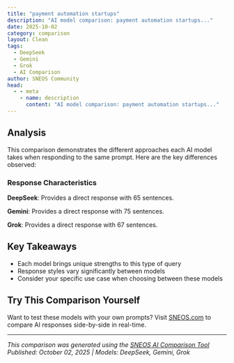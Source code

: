 ```yaml
---
title: "payment automation startups"
description: "AI model comparison: payment automation startups..."
date: 2025-10-02
category: comparison
layout: Clean
tags:
  - DeepSeek
  - Gemini
  - Grok
  - AI Comparison
author: SNEOS Community
head:
  - - meta
    - name: description
      content: "AI model comparison: payment automation startups..."
---
```


<ChatComparison
  title="payment automation startups"
  prompt="payment automation startups"
  :responses='{"DeepSeek": "Of course. Payment automation startups are a hot and rapidly evolving sector within FinTech. They focus on using technology (like AI, RPA, and APIs) to streamline, manage, and optimize the entire accounts payable (AP) and accounts receivable (AR) processes for businesses.\n\nThe core value proposition is moving businesses away from manual, paper-based, and error-prone financial workflows (think: paper invoices, manual data entry, chasing approvals, cutting checks) toward a fully digital, efficient, and data-driven process.\n\nHere\u2019s a breakdown of the space, key players, what to look for, and future trends.\n\n### Core Problems They Solve\n\n1. **Manual Data Entry:** Automatically extracting data from invoices (vendor, amount, date, line items) using OCR (Optical Character Recognition) and AI.\n2. **Inefficient Approval Workflows:** Replacing email chains and physical paper trails with digital, rule-based approval routing.\n3. **Lack of Visibility:** Providing real-time dashboards into cash flow, invoice status, and spending patterns.\n4. **Fraud \u0026 Compliance Risk:** Implementing controls, audit trails, and verification steps to reduce errors and fraud.\n5. **Slow Payment Execution:** Moving from paper checks to instant, digital payment methods like ACH, virtual cards, and international wires.\n\n---\n\n### Categories of Startups \u0026 Key Players\n\nThe landscape can be divided into a few overlapping categories. Many startups now offer platforms that cover multiple categories.\n\n#### 1. Comprehensive AP Automation Platforms\nThese are end-to-end solutions that handle the entire process from invoice ingestion to payment.\n\n* **Bill.com:** The publicly-traded leader in the SMB and mid-market space. Offers a full suite for both AP and AR.\n* **Tipalti:** Focuses on mid-market to enterprise, with a strong emphasis on global mass payments and compliance. A major competitor to Bill.com.\n* **Melio:** Popular with small businesses and freelancers for its simple, user-friendly interface for paying vendors via bank transfer or card.\n* **Ramp:** Primarily a corporate card and expense management company, but its bill pay feature is a strong AP automation tool, tightly integrated with its spend management platform.\n* **Brex:** Similar to Ramp, Brex started with corporate cards and expanded into a full spend management platform, including robust bill pay and AP features.\n\n#### 2. AR \u0026 Invoicing Automation\nThese focus on the \u0022money in\u0022 side, making it easier to get paid.\n\n* **Stripe Billing \u0026 Invoicing:** A powerful tool for businesses with subscription or recurring revenue models.\n* **Chargebee:** A leading subscription billing and revenue management platform, excellent for SaaS companies.\n* **QuickBooks Online Advanced:** While not a startup, its robust invoicing and payment automation features are the go-to for many small businesses.\n\n#### 3. Global \u0026 Mass Payments\nSpecializing in cross-border and high-volume payouts, often for marketplaces, freelancer platforms, and gig economies.\n\n* **Routable:** Focuses on mid-sized B2B companies with high-volume bill pay needs.\n* **Airbase:** A spend management platform with a very strong focus on modern AP automation, including global payments and corporate card management.\n* **Nium:** A B2B payments platform that provides the infrastructure for businesses to send funds globally.\n\n#### 4. Integrated \u0026 Niche Solutions\nThese often embed their technology within other software (like ERPs) or focus on specific industries.\n\n* **AvidXchange:** A long-standing player focusing heavily on the real estate and construction industries.\n* **MineralTree:** An AP automation solution that integrates deeply with mid-market accounting ERPs like Sage Intacct and Acumatica.\n\n---\n\n### Key Features to Look For in a Solution\n\nWhen evaluating a payment automation startup, businesses should consider:\n\n* **Invoice Capture \u0026 Data Extraction:** How accurate is the OCR and AI? Does it learn from corrections?\n* **Workflow \u0026 Approval Automation:** Can you create custom, multi-level approval rules?\n* **Payment Method Support:** Does it support ACH, check, wire, and virtual credit cards? (Virtual cards are often a key source of revenue for these startups and can provide rebates for the payer).\n* **Global Payment Capabilities:** If you have international vendors, can it handle FX and cross-border payments?\n* **ERP \u0026 Software Integration:** How well does it sync with your existing accounting software (QuickBooks, Xero, NetSuite) or ERP system?\n* **User Experience (UX):** Is it intuitive for both the finance team and the non-finance employees who might need to submit or approve expenses?\n* **Pricing Model:** Is it per-user, a percentage of transaction volume, a flat monthly fee, or a combination?\n\n---\n\n### Future Trends \u0026 The Road Ahead\n\n1. **Embedded Finance:** Payment automation will become less of a standalone product and more of a feature embedded directly into ERP, procurement, and other business software.\n2. **AI-Powered Intelligence:** Moving beyond simple automation to predictive analytics. AI will forecast cash flow, suggest optimal payment times to capture early-payment discounts, and automatically flag anomalous invoices for fraud.\n3. **Blockchain for B2B Payments:** While still nascent, blockchain could revolutionize cross-border B2B payments by making them faster, cheaper, and more transparent.\n4. **Real-Time Payments (RTP) Integration:** As real-time payment networks grow, AP platforms will integrate them as a standard payment rail, allowing for instant settlement.\n5. **Expansion into Procurement:** The natural progression is to move \u0022upstream\u0022 and automate the entire procurement-to-pay (P2P) process, from raising a purchase order to receiving the goods and making the final payment.\n\n### Conclusion\n\nThe payment automation space is crowded and competitive, which is great for businesses as it drives innovation and lowers costs. The best startup for a company depends entirely on its size, industry, volume of transactions, and specific pain points. The overarching trend is clear: the future of business finance is automated, data-rich, and seamlessly integrated.", "Gemini": "Okay, let\u0027s dive into the world of payment automation startups. This is a hot space, driven by the desire of businesses to streamline finances, reduce errors, and improve cash flow. Here\u0027s a breakdown of some notable companies, categorized by their focus areas, along with key considerations for this sector:\n\n**Categories of Payment Automation Startups:**\n\n* **Accounts Payable (AP) Automation:**\n * **Focus:** Automating the entire AP process, from invoice receipt and approval to payment execution and reconciliation.\n * **Examples:**\n * **Bill.com:** A well-established leader, providing end-to-end AP automation, payment processing, and expense management. Targets small to mid-sized businesses (SMBs). Publicly Traded.\n * **Tipalti:** Focuses on global mass payments and AP automation, often catering to businesses with international suppliers and freelancers.\n * **Stampli:** Emphasizes AI-powered invoice processing and collaborative workflows.\n * **Airbase:** Combines AP automation, expense management, and corporate cards into a single platform.\n * **Routable:** Focuses on simplifying the payment of bills, particularly for startups and growing businesses.\n* **Accounts Receivable (AR) Automation:**\n * **Focus:** Automating the invoicing, payment collection, and reconciliation process for incoming payments.\n * **Examples:**\n * **Chargebee:** Subscription billing and revenue management platform, automating recurring payments and subscription lifecycle management.\n * **Fusebill:** Cloud-based subscription billing platform.\n * **YayPay (acquired by BlackLine):** AR automation software that uses AI to predict payment behavior and automate collections.\n * **Gaviti:** A collections automation platform designed to help companies recover past-due invoices.\n* **Payroll Automation:**\n * **Focus:** Automating payroll processing, tax calculations, and compliance.\n * **Examples:**\n * **Gusto:** Modern payroll, benefits, and HR platform for small businesses.\n * **Deel:** Focuses on global payroll and compliance for international teams.\n * **Papaya Global:** Another global payroll and workforce management platform.\n * **Rippling:** Unifies HR, IT, and Finance. They automate tasks like onboarding, offboarding, payroll, and app management.\n* **Expense Management Automation:**\n * **Focus:** Automating expense reporting, approval workflows, and reimbursement.\n * **Examples:**\n * **Expensify:** Popular expense tracking and reporting app.\n * **Brex:** Combines corporate cards with expense management software, targeting startups and high-growth companies.\n * **Ramp:** Another corporate card and expense management solution focused on spend control.\n * **Divvy (acquired by Bill.com):** Expense management platform with virtual and physical cards.\n* **Invoice Financing/Factoring Automation:**\n * **Focus:** Automating the process of selling invoices to a third party for immediate cash flow.\n * **Examples:**\n * **Fundbox:** Provides working capital solutions for small businesses, including invoice financing.\n * **BlueVine:** Offers invoice factoring and other financing options.\n* **Embedded Payments:**\n * **Focus:** Integrating payment functionality directly into software platforms and marketplaces.\n * **Examples:**\n * **Stripe Connect:** Allows platforms to facilitate payments between their users.\n * **Adyen:** Global payment platform that can be embedded into various applications.\n * **Payoneer:** Global payments platform often used by freelancers and online marketplaces.\n* **Robotic Process Automation (RPA) for Payments:**\n * **Focus:** Using RPA to automate repetitive tasks within the payment process, such as data entry, reconciliation, and reporting.\n * **Examples:** (Often, these are RPA platforms that can be customized for payment automation)\n * **UiPath:** Leading RPA platform with capabilities for automating financial processes.\n * **Automation Anywhere:** Another major RPA player.\n * **Blue Prism:** Enterprise-grade RPA platform.\n\n**Key Considerations for Payment Automation Startups:**\n\n* **Integration:** Successful payment automation solutions must integrate seamlessly with existing accounting software (e.g., QuickBooks, Xero, NetSuite), ERP systems, and banking platforms. API integrations are crucial.\n* **Security:** Security is paramount. Startups must prioritize data protection, compliance with PCI DSS standards, and fraud prevention measures.\n* **Compliance:** Staying compliant with regulations (e.g., GDPR, KYC/AML) is essential, especially for startups handling international payments.\n* **User Experience (UX):** The platform should be user-friendly and intuitive for both finance professionals and non-finance users.\n* **Scalability:** The solution must be able to scale as the business grows, handling increasing transaction volumes and complexity.\n* **AI and Machine Learning:** Increasingly, AI and ML are being used to automate invoice processing, detect fraud, and predict payment behavior.\n* **Customization:** The ability to customize workflows and reporting to meet the specific needs of different businesses is a key differentiator.\n* **Pricing Model:** Startups need to offer competitive and transparent pricing models (e.g., subscription-based, transaction-based).\n* **Customer Support:** Reliable customer support is crucial for helping users troubleshoot issues and get the most out of the platform.\n* **Industry Specialization:** Some startups focus on specific industries (e.g., healthcare, construction) to better address their unique payment needs.\n\n**Trends in Payment Automation:**\n\n* **Real-Time Payments:** The rise of real-time payment networks (e.g., RTP, FedNow) is driving demand for faster payment processing.\n* **Embedded Finance:** Integrating payment solutions directly into other software platforms is becoming increasingly popular.\n* **Decentralized Finance (DeFi):** While still nascent, DeFi technologies could potentially disrupt traditional payment systems.\n* **Low-Code/No-Code Automation:** Platforms that allow businesses to easily build and customize their own payment automation workflows are gaining traction.\n* **Increased Focus on Fraud Prevention:** As payment volumes increase, so does the risk of fraud, leading to a greater emphasis on fraud detection and prevention tools.\n\n**How to Find More Payment Automation Startups:**\n\n* **Crunchbase:** A comprehensive database of startups and funding information.\n* **PitchBook:** Another leading source of private market data.\n* **Industry Reports:** Look for market research reports on payment automation from firms like Gartner, Forrester, and IDC.\n* **Venture Capital Websites:** Check the portfolio companies of venture capital firms that invest in fintech.\n* **Fintech Conferences:** Attend industry events to network with startups and learn about the latest trends.\n* **Google Search:** Use targeted keywords like \u0022payment automation startups,\u0022 \u0022AP automation software,\u0022 or \u0022AR automation solutions.\u0022\n\nThis overview should give you a solid understanding of the payment automation startup landscape. Remember to research specific companies and solutions based on your particular needs and requirements. Good luck!\n", "Grok": "Payment automation startups are companies that focus on streamlining and automating payment processes for businesses, often leveraging technologies like AI, machine learning, APIs, and cloud-based platforms. These startups aim to reduce manual workloads, minimize errors, improve cash flow management, and enhance financial operations. Below is an overview of notable payment automation startups, their focus areas, and the trends driving this industry.\n\n### Key Payment Automation Startups (Examples)\n1. **Bill.com (now BILL)** \n - **Focus**: Automates accounts payable (AP) and accounts receivable (AR) processes for small and medium-sized businesses (SMBs). \n - **Features**: Payment scheduling, invoice management, and integration with accounting software like QuickBooks and Xero. \n - **Impact**: Simplifies cash flow management and reduces time spent on manual payment tasks. BILL went public in 2019 and is a leader in this space. \n - **HQ**: Palo Alto, California, USA. \n\n2. **Tipalti** \n - **Focus**: Global supplier payment automation, particularly for handling mass payments to vendors and freelancers. \n - **Features**: Multi-currency payments, tax compliance, fraud prevention, and integration with ERP systems. \n - **Impact**: Popular among companies with complex, international payment needs, such as gig economy platforms. \n - **HQ**: San Mateo, California, USA. \n - **Funding**: Raised over $550 million, with a valuation exceeding $8 billion as of recent rounds. \n\n3. **Airbase** \n - **Focus**: Corporate spend management and payment automation for mid-sized businesses. \n - **Features**: Combines AP automation with corporate card management, budget tracking, and reporting. \n - **Impact**: Offers a unified platform for managing all non-payroll spending, reducing administrative overhead. \n - **HQ**: San Francisco, California, USA. \n - **Funding**: Raised over $100 million in venture capital. \n\n4. **Melio** \n - **Focus**: Simplifies B2B payments for small businesses, allowing them to pay vendors with ease. \n - **Features**: Free ACH transfers, credit card payments (even if the vendor doesn\u2019t accept cards), and flexible payment scheduling. \n - **Impact**: Targets SMBs with a user-friendly platform to digitize and automate payments. \n - **HQ**: New York, USA (with offices in Tel Aviv, Israel). \n - **Funding**: Valued at over $4 billion after a $250 million funding round in 2021. \n\n5. **Stampli** \n - **Focus**: AI-driven accounts payable automation. \n - **Features**: Uses machine learning to speed up invoice processing, approval workflows, and payment execution. \n - **Impact**: Reduces AP processing time by focusing on collaboration between stakeholders and automating repetitive tasks. \n - **HQ**: Mountain View, California, USA. \n - **Funding**: Raised over $60 million in funding. \n\n6. **Routable** \n - **Focus**: B2B payment automation with an emphasis on high-volume transactions. \n - **Features**: API integrations for custom workflows, real-time payment tracking, and mass payout capabilities. \n - **Impact**: Caters to businesses needing scalable payment solutions, such as marketplaces or SaaS companies. \n - **HQ**: San Francisco, California, USA. \n - **Funding**: Raised over $50 million. \n\n### Trends in Payment Automation\n- **AI and Machine Learning**: Startups are using AI for invoice matching, fraud detection, and predictive cash flow analysis.\n- **API Integrations**: Seamless connections with accounting software (e.g., QuickBooks, NetSuite) and ERPs are critical for scalability.\n- **Global Payments**: Cross-border payment automation and multi-currency support are growing due to globalization.\n- **Embedded Finance**: Integrating payment automation into other platforms (e.g., e-commerce, HR tools) is a rising trend.\n- **Real-Time Payments**: Demand for faster payment processing, enabled by systems like RTP (Real-Time Payments) networks, is increasing.\n- **Sustainability**: Paperless, digital-first solutions are aligning with corporate sustainability goals.\n\n### Why Payment Automation Startups Matter\n- **Efficiency**: Automating repetitive tasks like invoice processing saves time and reduces errors.\n- **Cost Reduction**: Lower administrative costs for businesses by minimizing manual labor.\n- **Scalability**: Helps businesses manage growing transaction volumes without adding headcount.\n- **Compliance and Security**: Enhanced features for fraud prevention, regulatory compliance, and data protection.\n\n### Challenges for Payment Automation Startups\n- **Competition**: High competition from established players like PayPal, SAP Concur, and even banks offering payment solutions.\n- **Adoption**: Convincing SMBs to transition from legacy systems to automated platforms can be slow.\n- **Regulatory Hurdles**: Navigating complex international financial regulations for cross-border payments.\n- **Security Risks**: Handling sensitive financial data requires robust cybersecurity measures.\n\n### Opportunities\n- **SMB Market**: Small businesses remain underserved and represent a massive opportunity for user-friendly, affordable solutions.\n- **Vertical Solutions**: Tailoring automation tools for specific industries (e.g., healthcare, construction) can carve out niche markets.\n- **Partnerships**: Collaborating with fintech giants, banks, or accounting software providers can accelerate growth.\n\nIf you\u0027re interested in a specific startup, region, or use case (e.g., automation for freelancers or large enterprises), let me know, and I can dive deeper! Additionally, if you\u0027re looking to invest or start a company in this space, I can provide insights into market gaps or funding trends."}' 
  published-date="11:50"
/>

## Analysis

This comparison demonstrates the different approaches each AI model takes when responding to the same prompt. Here are the key differences observed:

### Response Characteristics

**DeepSeek**: Provides a direct response with 65 sentences. 

**Gemini**: Provides a direct response with 75 sentences. 

**Grok**: Provides a direct response with 67 sentences. 

## Key Takeaways

- Each model brings unique strengths to this type of query
- Response styles vary significantly between models
- Consider your specific use case when choosing between these models

## Try This Comparison Yourself

Want to test these models with your own prompts? Visit [SNEOS.com](https://sneos.com) to compare AI responses side-by-side in real-time.

---

*This comparison was generated using the [SNEOS AI Comparison Tool](https://sneos.com)*
*Published: October 02, 2025 | Models: DeepSeek, Gemini, Grok*
